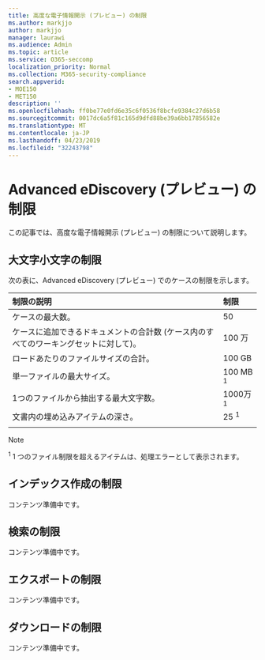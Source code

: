 ```yaml
---
title: 高度な電子情報開示 (プレビュー) の制限
ms.author: markjjo
author: markjjo
manager: laurawi
ms.audience: Admin
ms.topic: article
ms.service: O365-seccomp
localization_priority: Normal
ms.collection: M365-security-compliance
search.appverid:
- MOE150
- MET150
description: ''
ms.openlocfilehash: ff0be77e0fd6e35c6f0536f8bcfe9384c27d6b58
ms.sourcegitcommit: 0017dc6a5f81c165d9dfd88be39a6bb17856582e
ms.translationtype: MT
ms.contentlocale: ja-JP
ms.lasthandoff: 04/23/2019
ms.locfileid: "32243798"
---
```

# <a name="limits-in-advanced-ediscovery-preview"></a>Advanced eDiscovery (プレビュー) の制限

この記事では、高度な電子情報開示 (プレビュー) の制限について説明します。

## <a name="case-limits"></a>大文字小文字の制限

次の表に、Advanced eDiscovery (プレビュー) でのケースの制限を示します。

|**制限の説明**|**制限**|
  |:-----|:-----|
  |ケースの最大数。  <br/> |50  <br/> |
  |ケースに追加できるドキュメントの合計数 (ケース内のすべてのワーキングセットに対して)。  <br/> |100 万  <br/> |
  |ロードあたりのファイルサイズの合計。  <br/> |100 GB  <br/> |
  |単一ファイルの最大サイズ。   <br/> |100 MB <sup>1</sup> <br/> |
  |1つのファイルから抽出する最大文字数。  <br/> |1000万<sup>1</sup> <br/> |
  |文書内の埋め込みアイテムの深さ。  <br/> |25 <sup>1</sup> <br/> |
|||
 > [!NOTE]
> <sup>1</sup> 1 つのファイル制限を超えるアイテムは、処理エラーとして表示されます。 

## <a name="indexing-limits"></a>インデックス作成の制限

コンテンツ準備中です。

## <a name="search-limits"></a>検索の制限

コンテンツ準備中です。

## <a name="export-limits"></a>エクスポートの制限

コンテンツ準備中です。

## <a name="download-limits"></a>ダウンロードの制限

コンテンツ準備中です。

